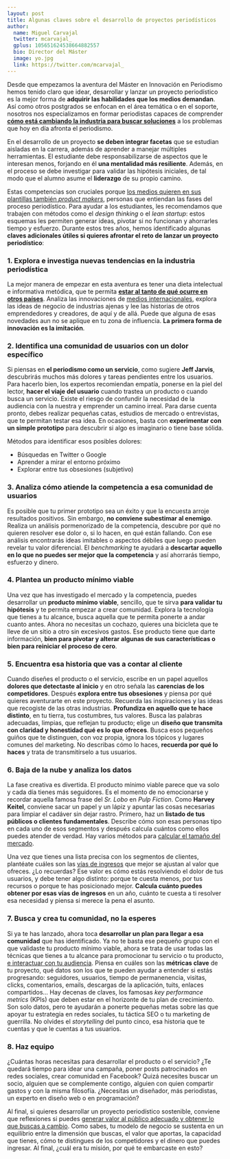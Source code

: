 ```yaml
---
layout: post
title: Algunas claves sobre el desarrollo de proyectos periodísticos 
author:
  name: Miguel Carvajal
  twitter: mcarvajal_
  gplus: 105651624538664882557 
  bio: Director del Máster
  image: yo.jpg
  link: https://twitter.com/mcarvajal_
---
```

Desde que empezamos la aventura del Máster en Innovación en Periodismo hemos tenido claro que idear, desarrollar y lanzar un proyecto periodístico es la mejor forma de **adquirir las habilidades que los medios demandan**. Así como otros  postgrados se enfocan en el área temática o en el soporte, nosotros nos especializamos en formar periodistas capaces de comprender [**cómo está cambiando la industria para buscar soluciones**](http://mip.umh.es/blog/2016/05/29/preguntas-modelo-de-negocio-periodismo/) a los problemas que hoy en día afronta el periodismo.

En el desarrollo de un proyecto **se deben integrar facetas** que se estudian aisladas en la carrera, además de aprender a manejar múltiples herramientas. El estudiante debe responsabilizarse de aspectos que le interesan menos, forjando en él **una mentalidad más resiliente**. Además, en el proceso se debe investigar para validar las hipótesis iniciales, de tal modo que el alumno asume el **liderazgo** de su propio camino. 

Estas competencias son cruciales porque [los medios quieren en sus plantillas también _product makers_](http://mip.umh.es/blog/2016/04/23/nuevos-perfiles-profesionales/), personas que entiendan las fases del proceso periodístico. Para ayudar a los estudiantes, les recomendamos que trabajen con métodos como el _design thinking_ o el _lean startup_: estos esquemas les permiten generar ideas, pivotar si no funcionan y ahorrarles tiempo y esfuerzo. Durante estos tres años, hemos identificado algunas **claves adicionales útiles si quieres afrontar el reto de lanzar un proyecto periodístico**:

### 1. Explora e investiga nuevas tendencias en la industria periodística

La mejor manera de empezar en esta aventura es tener una dieta intelectual e informativa metódica, que te permita [**estar al tanto de qué ocurre en otros países**](http://mip.umh.es/blog/2015/05/11/diez-datos-industria-periodismo/). Analiza las innovaciones de [medios internacionales](http://mip.umh.es/blog/2015/02/08/futuro-periodismo-bbc/), explora las ideas de negocio de industrias ajenas y lee las historias de otros emprendedores y creadores, de aquí y de allá. Puede que alguna de esas novedades aun no se aplique en tu zona de influencia. **La primera forma de innovación es la imitación**.

### 2. Identifica una comunidad de usuarios con un dolor específico

Si piensas en **el periodismo como un servicio**, como sugiere **Jeff Jarvis**, descubrirás muchos más dolores y tareas pendientes entre los usuarios. Para hacerlo bien, los expertos recomiendan empatía, ponerse en la piel del lector, **hacer el viaje del usuario** cuando trastea un producto o cuando busca un servicio. Existe el riesgo de confundir la necesidad de la audiencia con la nuestra y emprender un camino irreal. Para darse cuenta pronto, debes realizar pequeñas catas, estudios de mercado o entrevistas, que te permitan testar esa idea. En ocasiones, basta con **experimentar con un simple prototipo** para descubrir si algo es imaginario o tiene base sólida. 

Métodos para identificar esos posibles dolores:

- Búsquedas en Twitter o Google
- Aprender a mirar el entorno próximo
- Explorar entre tus obsesiones (subjetivo)  

### 3. Analiza cómo atiende la competencia a esa comunidad de usuarios

Es posible que tu primer prototipo sea un éxito y que la encuesta arroje resultados positivos. Sin embargo, **no conviene subestimar al enemigo**. Realiza un análisis pormenorizado de la competencia, descubre por qué no quieren resolver ese dolor o, si lo hacen, en qué están fallando. Con ese análisis encontrarás ideas imitables o aspectos débiles que luego pueden revelar tu valor diferencial. El _benchmarking_ te ayudará a **descartar aquello en lo que no puedes ser mejor que la competencia** y así ahorrarás tiempo, esfuerzo y dinero. 

### 4. Plantea un producto mínimo viable

Una vez que has investigado el mercado y la competencia, puedes desarrollar un **producto mínimo viable**, sencillo, que te sirva **para validar tu hipótesis** y te permita empezar a crear comunidad. Explora la tecnología que tienes a tu alcance, busca aquella que te permita ponerte a andar cuanto antes. Ahora no necesitas un cochazo, quieres una bicicleta que te lleve de un sitio a otro sin excesivos gastos. Ese producto tiene que darte información, **bien para pivotar y alterar algunas de sus características o bien para reiniciar el proceso de cero**. 

### 5. Encuentra esa historia que vas a contar al cliente 

Cuando diseñes el producto o el servicio, escribe en un papel aquellos **dolores que detectaste al inicio** y en otro señala las **carencias de los competidores**. Después **explora entre tus obsesiones** y piensa por qué quieres aventurarte en este proyecto. Recuerda las inspiraciones y las ideas que recogiste de las otras industrias. **Profundiza en aquello que te hace distinto**, en tu tierra, tus costumbres, tus valores. Busca las palabras adecuadas, limpias, que reflejan tu producto; elige un **diseño que transmita con claridad y honestidad qué es lo que ofreces**. Busca esos pequeños guiños que te distinguen, con voz propia, ignora los tópicos y lugares comunes del marketing. No describas cómo lo haces, **recuerda por qué lo haces** y trata de transmitírselo a tus usuarios.

### 6. Baja de la nube y analiza los datos

La fase creativa es divertida. El producto mínimo viable parece que va solo y cada día tienes más seguidores. Es el momento de no emocionarse y recordar aquella famosa frase del _Sr. Lobo_ en _Pulp Fiction_. Como **Harvey Keitel**, conviene sacar un papel y un lápiz y apuntar las cosas necesarias para limpiar el cadáver sin dejar rastro. Primero, haz un **listado de tus públicos o clientes fundamentales**. Describe cómo son esas personas tipo en cada uno de esos segmentos y después calcula cuántos como ellos puedes atender de verdad. Hay varios métodos para [calcular el tamaño del mercado](http://javiermegias.com/blog/2014/03/calcular-tamano-mercado-tam-sam-som/). 

Una vez que tienes una lista precisa con los segmentos de clientes, plantéate cuáles son las [vías de ingresos](http://mip.umh.es/blog/2016/01/31/vias-ingresos-periodismo-monetizacion/) que mejor se ajustan al valor que ofreces. ¿Lo recuerdas? Ese valor es cómo estás resolviendo el dolor de tus usuarios, y debe tener algo distinto: porque te cuesta menos, por tus recursos o porque te has posicionado mejor. **Calcula cuánto puedes obtener por esas vías de ingresos** en un año, cuánto te cuesta a ti resolver esa necesidad y piensa si merece la pena el asunto.

### 7. Busca y crea tu comunidad, no la esperes

Si ya te has lanzado, ahora toca **desarrollar un plan para llegar a esa comunidad** que has identificado. Ya no te basta ese pequeño grupo con el que validaste tu producto mínimo viable, ahora se trata de usar todas las técnicas que tienes a tu alcance para promocionar tu servicio o tu producto, [e interactuar con tu audiencia](http://mip.umh.es/blog/2015/10/18/interactuar-audiencia-usuarios-activos/). Piensa en cuáles son las **métricas clave** de tu proyecto, qué datos son los que te pueden ayudar a entender si estás progresando: seguidores, usuarios, tiempo de permanenencia, visitas, clicks, comentarios, emails, descargas de la aplicación, tuits, enlaces compartidos... Hay decenas de claves, los famosas _key performance metrics_ (KPIs) que deben estar en el horizonte de tu plan de crecimiento. Son solo datos, pero te ayudarán a ponerte pequeñas metas sobre las que apoyar tu estrategia en redes sociales, tu táctica SEO o tu marketing de guerrilla. No olvides el _storytelling_ del punto cinco, esa historia que te cuentas y que le cuentas a tus usuarios. 

### 8. Haz equipo

¿Cuántas horas necesitas para desarrollar el producto o el servicio? ¿Te quedará tiempo para idear una campaña, poner posts patrocinados en redes sociales, crear comunidad en Facebook? Quizá necesites buscar un socio, alguien que se complemente contigo, alguien con quien compartir gastos y con la misma filosofía. ¿Necesitas un diseñador, más periodistas, un experto en diseño web o en programación? 

Al final, si quieres desarrollar un proyecto periodístico sostenible, conviene que reflexiones si puedes [generar valor al público adecuado y obtener lo que buscas a cambio](http://mip.umh.es/blog/2016/05/29/preguntas-modelo-de-negocio-periodismo/). Como sabes, tu modelo de negocio se sustenta en un equilibrio entre la dimensión que buscas, el valor que aportas, la capacidad que tienes, cómo te distingues de los competidores y el dinero que puedes ingresar. Al final, ¿cuál era tu misión, por qué te embarcaste en esto?